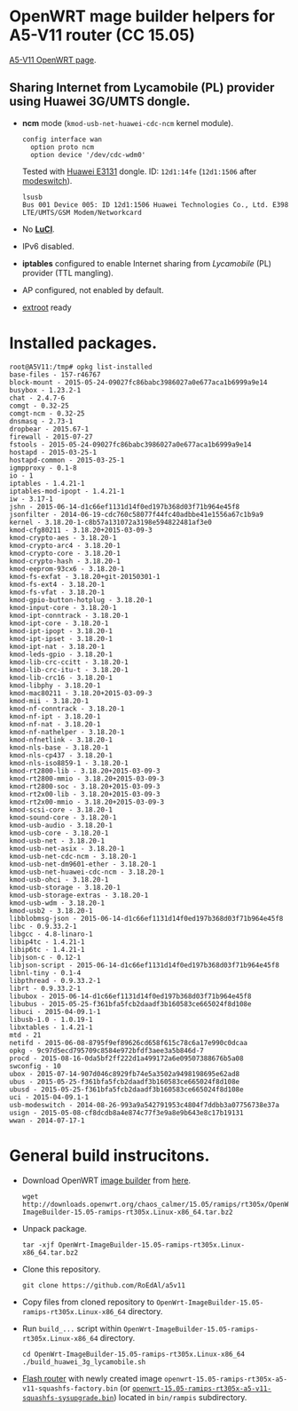 # OpenWRT mage builder helpers for A5-V11 router (CC 15.05)

[A5-V11 OpenWRT page](http://wiki.openwrt.org/toh/unbranded/a5-v11).

## Sharing Internet from Lycamobile (PL) provider using Huawei 3G/UMTS dongle.

* **ncm** mode  (```kmod-usb-net-huawei-cdc-ncm``` kernel module).

  ````
  config interface wan
	option proto ncm
	option device '/dev/cdc-wdm0'
  ````
  
  Tested with [Huawei E3131](http://consumer.huawei.com/en/mobile-broadband/dongles/features/e3131-en.htm) dongle.
  ID: ```12d1:14fe``` (```12d1:1506``` after [modeswitch](http://wiki.openwrt.org/doc/recipes/3gdongle#switching_usb_mode)).
  
   ```
   lsusb
   Bus 001 Device 005: ID 12d1:1506 Huawei Technologies Co., Ltd. E398 LTE/UMTS/GSM Modem/Networkcard
   ```
* No [**LuCI**](http://wiki.openwrt.org/doc/howto/luci.essentials).
* IPv6 disabled.
* **iptables** configured to enable Internet sharing from *Lycamobile* (PL) provider (TTL mangling).
* AP configured, not enabled by default.
* [extroot](http://wiki.openwrt.org/doc/howto/extroot) ready
 
# Installed packages.

```
root@A5V11:/tmp# opkg list-installed
base-files - 157-r46767
block-mount - 2015-05-24-09027fc86babc3986027a0e677aca1b6999a9e14
busybox - 1.23.2-1
chat - 2.4.7-6
comgt - 0.32-25
comgt-ncm - 0.32-25
dnsmasq - 2.73-1
dropbear - 2015.67-1
firewall - 2015-07-27
fstools - 2015-05-24-09027fc86babc3986027a0e677aca1b6999a9e14
hostapd - 2015-03-25-1
hostapd-common - 2015-03-25-1
igmpproxy - 0.1-8
io - 1
iptables - 1.4.21-1
iptables-mod-ipopt - 1.4.21-1
iw - 3.17-1
jshn - 2015-06-14-d1c66ef1131d14f0ed197b368d03f71b964e45f8
jsonfilter - 2014-06-19-cdc760c58077f44fc40adbbe41e1556a67c1b9a9
kernel - 3.18.20-1-c8b57a131072a3198e594822481af3e0
kmod-cfg80211 - 3.18.20+2015-03-09-3
kmod-crypto-aes - 3.18.20-1
kmod-crypto-arc4 - 3.18.20-1
kmod-crypto-core - 3.18.20-1
kmod-crypto-hash - 3.18.20-1
kmod-eeprom-93cx6 - 3.18.20-1
kmod-fs-exfat - 3.18.20+git-20150301-1
kmod-fs-ext4 - 3.18.20-1
kmod-fs-vfat - 3.18.20-1
kmod-gpio-button-hotplug - 3.18.20-1
kmod-input-core - 3.18.20-1
kmod-ipt-conntrack - 3.18.20-1
kmod-ipt-core - 3.18.20-1
kmod-ipt-ipopt - 3.18.20-1
kmod-ipt-ipset - 3.18.20-1
kmod-ipt-nat - 3.18.20-1
kmod-leds-gpio - 3.18.20-1
kmod-lib-crc-ccitt - 3.18.20-1
kmod-lib-crc-itu-t - 3.18.20-1
kmod-lib-crc16 - 3.18.20-1
kmod-libphy - 3.18.20-1
kmod-mac80211 - 3.18.20+2015-03-09-3
kmod-mii - 3.18.20-1
kmod-nf-conntrack - 3.18.20-1
kmod-nf-ipt - 3.18.20-1
kmod-nf-nat - 3.18.20-1
kmod-nf-nathelper - 3.18.20-1
kmod-nfnetlink - 3.18.20-1
kmod-nls-base - 3.18.20-1
kmod-nls-cp437 - 3.18.20-1
kmod-nls-iso8859-1 - 3.18.20-1
kmod-rt2800-lib - 3.18.20+2015-03-09-3
kmod-rt2800-mmio - 3.18.20+2015-03-09-3
kmod-rt2800-soc - 3.18.20+2015-03-09-3
kmod-rt2x00-lib - 3.18.20+2015-03-09-3
kmod-rt2x00-mmio - 3.18.20+2015-03-09-3
kmod-scsi-core - 3.18.20-1
kmod-sound-core - 3.18.20-1
kmod-usb-audio - 3.18.20-1
kmod-usb-core - 3.18.20-1
kmod-usb-net - 3.18.20-1
kmod-usb-net-asix - 3.18.20-1
kmod-usb-net-cdc-ncm - 3.18.20-1
kmod-usb-net-dm9601-ether - 3.18.20-1
kmod-usb-net-huawei-cdc-ncm - 3.18.20-1
kmod-usb-ohci - 3.18.20-1
kmod-usb-storage - 3.18.20-1
kmod-usb-storage-extras - 3.18.20-1
kmod-usb-wdm - 3.18.20-1
kmod-usb2 - 3.18.20-1
libblobmsg-json - 2015-06-14-d1c66ef1131d14f0ed197b368d03f71b964e45f8
libc - 0.9.33.2-1
libgcc - 4.8-linaro-1
libip4tc - 1.4.21-1
libip6tc - 1.4.21-1
libjson-c - 0.12-1
libjson-script - 2015-06-14-d1c66ef1131d14f0ed197b368d03f71b964e45f8
libnl-tiny - 0.1-4
libpthread - 0.9.33.2-1
librt - 0.9.33.2-1
libubox - 2015-06-14-d1c66ef1131d14f0ed197b368d03f71b964e45f8
libubus - 2015-05-25-f361bfa5fcb2daadf3b160583ce665024f8d108e
libuci - 2015-04-09.1-1
libusb-1.0 - 1.0.19-1
libxtables - 1.4.21-1
mtd - 21
netifd - 2015-06-08-8795f9ef89626cd658f615c78c6a17e990c0dcaa
opkg - 9c97d5ecd795709c8584e972bfdf3aee3a5b846d-7
procd - 2015-08-16-0da5bf2ff222d1a499172a6e09507388676b5a08
swconfig - 10
ubox - 2015-07-14-907d046c8929fb74e5a3502a9498198695e62ad8
ubus - 2015-05-25-f361bfa5fcb2daadf3b160583ce665024f8d108e
ubusd - 2015-05-25-f361bfa5fcb2daadf3b160583ce665024f8d108e
uci - 2015-04-09.1-1
usb-modeswitch - 2014-08-26-993a9a542791953c4804f7ddbb3a07756738e37a
usign - 2015-05-08-cf8dcdb8a4e874c77f3e9a8e9b643e8c17b19131
wwan - 2014-07-17-1
```

# General build instrucitons.

* Download OpenWRT [image builder](http://wiki.openwrt.org/doc/howto/obtain.firmware.generate) from [here](http://downloads.openwrt.org/chaos_calmer/15.05/ramips/rt305x/OpenWrt-ImageBuilder-15.05-ramips-rt305x.Linux-x86_64.tar.bz2).

  ```
  wget http://downloads.openwrt.org/chaos_calmer/15.05/ramips/rt305x/OpenWrt-ImageBuilder-15.05-ramips-rt305x.Linux-x86_64.tar.bz2
  ```
* Unpack package.

  ```
  tar -xjf OpenWrt-ImageBuilder-15.05-ramips-rt305x.Linux-x86_64.tar.bz2
  ```

* Clone this repository.

   ```
   git clone https://github.com/RoEdAl/a5v11
   ```
   
* Copy files from cloned repository to ```OpenWrt-ImageBuilder-15.05-ramips-rt305x.Linux-x86_64``` directory.
* Run ```build_...``` script within ```OpenWrt-ImageBuilder-15.05-ramips-rt305x.Linux-x86_64``` directory. 

  ```
  cd OpenWrt-ImageBuilder-15.05-ramips-rt305x.Linux-x86_64
  ./build_huawei_3g_lycamobile.sh
  ```
* [Flash router](http://wiki.openwrt.org/doc/howto/generic.flashing) with newly created image ```openwrt-15.05-ramips-rt305x-a5-v11-squashfs-factory.bin``` (or [```openwrt-15.05-ramips-rt305x-a5-v11-squashfs-sysupgrade.bin```](http://wiki.openwrt.org/doc/howto/generic.sysupgrade)) located in ```bin/rampis``` subdirectory.
